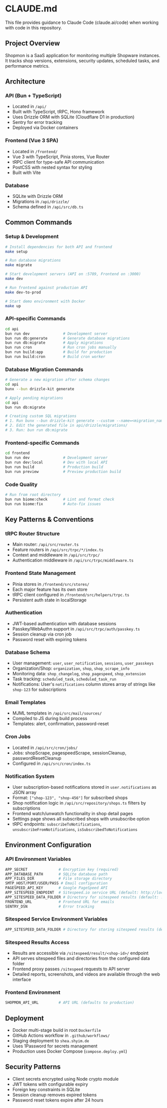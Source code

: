 # CLAUDE.md

This file provides guidance to Claude Code (claude.ai/code) when working with code in this repository.

## Project Overview

Shopmon is a SaaS application for monitoring multiple Shopware instances. It tracks shop versions, extensions, security updates, scheduled tasks, and performance metrics.

## Architecture

### API (Bun + TypeScript)
- Located in `/api/`
- Built with TypeScript, tRPC, Hono framework
- Uses Drizzle ORM with SQLite (Cloudflare D1 in production)
- Sentry for error tracking
- Deployed via Docker containers

### Frontend (Vue 3 SPA)
- Located in `/frontend/`
- Vue 3 with TypeScript, Pinia stores, Vue Router
- tRPC client for type-safe API communication
- PostCSS with nested syntax for styling
- Built with Vite

### Database
- SQLite with Drizzle ORM
- Migrations in `/api/drizzle/`
- Schema defined in `/api/src/db.ts`

## Common Commands

### Setup & Development
```bash
# Install dependencies for both API and frontend
make setup

# Run database migrations
make migrate

# Start development servers (API on :5789, Frontend on :3000)
make dev

# Run frontend against production API
make dev-to-prod

# Start demo environment with Docker
make up
```

### API-specific Commands
```bash
cd api
bun run dev               # Development server
bun run db:generate       # Generate database migrations
bun run db:migrate        # Apply migrations
bun run cron              # Run cron jobs manually
bun run build:app         # Build for production
bun run build:cron        # Build cron worker
```

### Database Migration Commands
```bash
# Generate a new migration after schema changes
cd api
bunx --bun drizzle-kit generate

# Apply pending migrations
cd api
bun run db:migrate

# Creating custom SQL migrations
# 1. Run bunx --bun drizzle-kit generate --custom --name=<migration_name>
# 2. Edit the generated file in api/drizzle/migrations/
# 3. Run: bun run db:migrate
```

### Frontend-specific Commands
```bash
cd frontend
bun run dev               # Development server
bun run dev:local         # Dev with local API
bun run build             # Production build
bun run preview           # Preview production build
```

### Code Quality
```bash
# Run from root directory
bun run biome:check       # Lint and format check
bun run biome:fix         # Auto-fix issues
```

## Key Patterns & Conventions

### tRPC Router Structure
- Main router: `/api/src/router.ts`
- Feature routers in `/api/src/trpc/*/index.ts`
- Context and middleware in `/api/src/trpc/`
- Authentication middleware in `/api/src/trpc/middleware.ts`

### Frontend State Management
- Pinia stores in `/frontend/src/stores/`
- Each major feature has its own store
- tRPC client configured in `/frontend/src/helpers/trpc.ts`
- Persistent auth state in localStorage

### Authentication
- JWT-based authentication with database sessions
- Passkey/WebAuthn support in `/api/src/trpc/auth/passkey.ts`
- Session cleanup via cron job
- Password reset with expiring tokens

### Database Schema
- User management: `user`, `user_notification`, `sessions`, `user_passkeys`
- Organization/Shop: `organization`, `shop`, `shop_scrape_info`
- Monitoring data: `shop_changelog`, `shop_pagespeed`, `shop_extension`
- Task tracking: `scheduled_task`, `scheduled_task_run`
- Notifications: User's `notifications` column stores array of strings like `shop-123` for subscriptions

### Email Templates
- MJML templates in `/api/src/mail/sources/`
- Compiled to JS during build process
- Templates: alert, confirmation, password-reset

### Cron Jobs
- Located in `/api/src/cron/jobs/`
- Jobs: shopScrape, pagespeedScrape, sessionCleanup, passwordResetCleanup
- Configured in `/api/src/cron/index.ts`

### Notification System
- User subscription-based notifications stored in `user.notifications` as JSON array
- Format: `["shop-123", "shop-456"]` for subscribed shops
- Shop notification logic in `/api/src/repository/shops.ts` filters by subscriptions
- Frontend watch/unwatch functionality in shop detail pages
- Settings page shows all subscribed shops with unsubscribe option
- tRPC endpoints: `subscribeToNotifications`, `unsubscribeFromNotifications`, `isSubscribedToNotifications`

## Environment Configuration

### API Environment Variables
```bash
APP_SECRET              # Encryption key (required)
APP_DATABASE_PATH       # SQLite database path
APP_FILES_DIR           # File storage directory
SMTP_HOST/PORT/USER/PASS # Email configuration
PAGESPEED_API_KEY       # Google PageSpeed API
APP_SITESPEED_ENDPOINT  # Sitespeed.io service URL (default: http://localhost:3001)
APP_SITESPEED_DATA_FOLDER # Directory for sitespeed results (default: ./sitespeed-results)
FRONTEND_URL            # Frontend URL for emails
SENTRY_DSN              # Error tracking
```

### Sitespeed Service Environment Variables
```bash
APP_SITESPEED_DATA_FOLDER # Directory for storing sitespeed results (default: /app/results)
```

### Sitespeed Results Access
- Results are accessible via `/sitespeed/result/<shop-id>/` endpoint
- API serves sitespeed files and directories from the configured data folder
- Frontend proxy passes `/sitespeed` requests to API server
- Detailed reports, screenshots, and videos are available through the web interface

### Frontend Environment
```bash
SHOPMON_API_URL         # API URL (defaults to production)
```

## Deployment

- Docker multi-stage build in root `Dockerfile`
- GitHub Actions workflow in `.github/workflows/`
- Staging deployment to `shea.shyim.de`
- Uses 1Password for secrets management
- Production uses Docker Compose (`compose.deploy.yml`)

## Security Patterns

- Client secrets encrypted using Node crypto module
- JWT tokens with configurable expiry
- Foreign key constraints in SQLite
- Session cleanup removes expired tokens
- Password reset tokens expire after 24 hours
